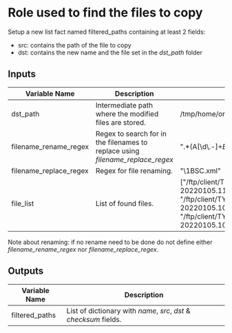 # Role used to find the files to copy
Setup a new list fact named filtered_paths containing at least 2 fields:
  * src: contains the path of the file to copy
  * dst: contains the new name and the file set in the *dst_path* folder

## Inputs
|Variable Name|Description|Example|
|---|---|---|
|dst_path|Intermediate path where the modified files are stored.|/tmp/home/orange_provider1_techno1/flat_file|
|filename_rename_regex|Regex to search for in the filenames to replace using *filename_replace_regex*|".*(A[\\d\\.-]+_BSC\\d+_[^\\.]+)\\.xml"|
|filename_replace_regex|Regex for file renaming.|"\\1BSC.xml"|
|file_list|List of found files.|["/ftp/client/TYPE2/PRV2TECHNO2/flat_file/A20220105.1045+0100-20220105.1100+0100_SubNetwork=RNC,SubNetwork=BHRNC04,MeContext=BHRNC04.gz", "/ftp/client/TYPE2/PRV2TECHNO2/flat_file/A20220105.1000+0100-20220105.1015+0100_SubNetwork=RNC,SubNetwork=BHRNC04,MeContext=BHRNC04.gz", "/ftp/client/TYPE2/PRV2TECHNO2/flat_file/A20220105.1030+0100-20220105.1045+0100_SubNetwork=RNC,SubNetwork=BHRNC04,MeContext=BHRNC04.gz"]|

Note about renaming: if no rename need to be done do not define either *filename_rename_regex* nor *filename_replace_regex*.

## Outputs
|Variable Name|Description|
|---|---|
|filtered_paths|List of dictionary with _name_, _src_, _dst_ & _checksum_ fields.|
